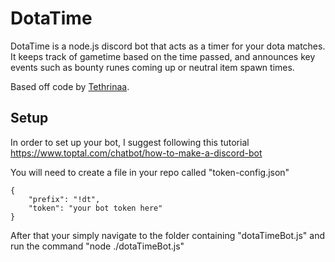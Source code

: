 # DotaTime
DotaTime is a node.js discord bot that acts as a timer for your dota matches.  It keeps track of gametime based on the time passed, and announces key events such as bounty runes coming up or neutral item spawn times.

Based off code by [Tethrinaa](https://github.com/Tethrinaa/).
## Setup
In order to set up your bot, I suggest following this tutorial https://www.toptal.com/chatbot/how-to-make-a-discord-bot

You will need to create a file in your repo called "token-config.json"

```
{
    "prefix": "!dt",
	"token": "your bot token here"
}
```

After that your simply navigate to the folder containing "dotaTimeBot.js" and run the command "node ./dotaTimeBot.js"
